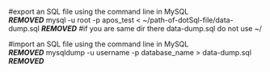 #export an SQL file using the command line in MySQL\
***REMOVED*** mysql -u root -p apos_test < ~/path-of-dotSql-file/data-dump.sql ***REMOVED*** #if you are same dir there data-dump.sql do not use ~/

#import an SQL file using the command line in MySQL\
***REMOVED*** mysqldump -u username -p database_name > data-dump.sql ***REMOVED***


